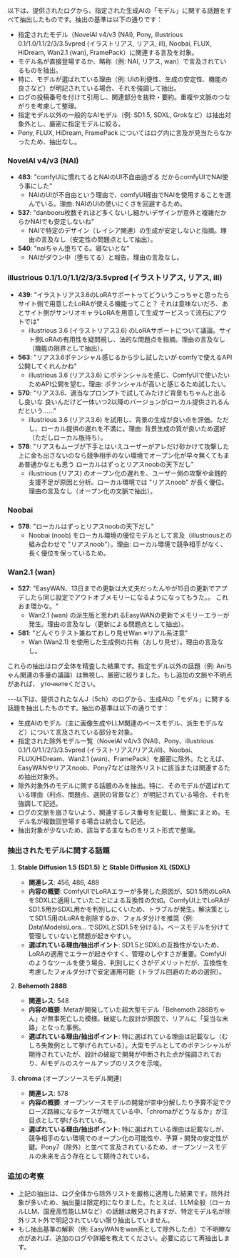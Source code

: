 以下は、提供されたログから、指定された生成AIの「モデル」に関する話題をすべて抽出したものです。抽出の基準は以下の通りです：

- 指定されたモデル（NovelAI v4/v3 (NAI), Pony, illustrious 0.1/1.0/1.1/2/3/3.5vpred (イラストリアス, リアス, ill), Noobai, FLUX, HiDream, Wan2.1 (wan), FramePack）に関連する言及を対象。
- モデル名が直接登場するか、略称（例: NAI, リアス, wan）で言及されているものを抽出。
- 特に、モデルが選ばれている理由（例: UIの利便性、生成の安定性、機能の良さなど）が明記されている場合、それを強調して抽出。
- ログの投稿番号を付けて引用し、関連部分を抜粋・要約。重複や文脈のつながりを考慮して整理。
- 指定モデル以外の一般的なAIモデル（例: SD1.5, SDXL, Grokなど）は抽出対象外とし、厳密に指定モデルに絞る。
- Pony, FLUX, HiDream, FramePack についてはログ内に言及が見当たらなかったため、抽出なし。

### NovelAI v4/v3 (NAI)
- **483**: "comfyUIに慣れてるとNAIのUI不自由過ぎる だからcomfyUIでNAI使う事にした"
  - NAIのUIが不自由という理由で、comfyUI経由でNAIを使用することを選んでいる。理由: NAIのUIの使いにくさを回避するため。
- **537**: "danbooru枚数それほど多くないし細かいデザインが意外と複雑だからかNAIでも安定しないね"
  - NAIで特定のデザイン（レイシア関連）の生成が安定しないと指摘。理由の言及なし（安定性の問題点として抽出）。
- **540**: "naiちゃん堕ちてる。寝ないとな"
  - NAIがダウン中（堕ちてる）と報告。理由の言及なし。

### illustrious 0.1/1.0/1.1/2/3/3.5vpred (イラストリアス, リアス, ill)
- **439**: "イラストリアス3.6のLoRAサポートってどういうこっちゃと思ったらサイト側で用意したLoRAが使える機能ってこと？ それは意味ないだろ、あとサイト側がサンリオキャラLoRAを用意して生成サービスって流石にアウトでは"
  - illustrious 3.6 (イラストリアス3.6) のLoRAサポートについて議論。サイト側LoRAの有用性を疑問視し、法的な問題点を指摘。理由の言及なし（機能の限界として抽出）。
- **563**: "リアス3.6ポテンシャル感じるから少し試したいが comfyで使えるAPI公開してくれんかね"
  - illustrious 3.6 (リアス3.6) にポテンシャルを感じ、ComfyUIで使いたいためAPI公開を望む。理由: ポテンシャルが高いと感じるため試したい。
- **570**: "リアス3.6、適当なプロンプトで試してみたけど背景もちゃんと出るし良いな 良いんだけど一体いつ2以降のバージョンがローカル提供されるんだという……"
  - illustrious 3.6 (リアス3.6) を試用し、背景の生成が良い点を評価。ただし、ローカル提供の遅れを不満に。理由: 背景生成の質が良いため選好（ただしローカル版待ち）。
- **578**: "リアスもムーブが下手とはいえユーザーがアレだけ砂かけて攻撃した上に金も出さないのなら競争相手のない環境でオープン化が早々無くてもまあ普通かなとも思う ローカルはずっとリアスnoobの天下だし"
  - illustrious (リアス) のオープン化の遅れを、ユーザー側の攻撃や金銭的支援不足が原因と分析。ローカル環境では "リアスnoob" が長く優位。理由の言及なし（オープン化の文脈で抽出）。

### Noobai
- **578**: "ローカルはずっとリアスnoobの天下だし"
  - Noobai (noob) をローカル環境の優位モデルとして言及（illustriousとの組み合わせで "リアスnoob"）。理由: ローカル環境で競争相手がなく、長く優位を保っているため。

### Wan2.1 (wan)
- **527**: "EasyWAN、13日までの更新は大丈夫だったんやが15日の更新でアプデしたら同じ設定でアウトオブメモリーになるようになってもうた。。 これおま環かな。"
  - Wan2.1 (wan) の派生版と思われるEasyWANの更新でメモリーエラーが発生。理由の言及なし（更新による問題点として抽出）。
- **581**: "どんぐりテスト兼ねておしり見せWan ※リアル系注意"
  - Wan (Wan2.1) を使用した生成例の共有（おしり見せ）。理由の言及なし。

これらの抽出はログ全体を精査した結果です。指定モデル以外の話題（例: Aniちゃん関連の多量の議論）は無視し、厳密に絞りました。もし追加の文脈や不明点があれば、 уточнитеください。

---以下は、提供されたなんJ（5ch）のログから、生成AIの「モデル」に関する話題を抽出したものです。抽出の基準は以下の通りです：

- 生成AIのモデル（主に画像生成やLLM関連のベースモデル、派生モデルなど）について言及されている部分を対象。
- 指定された除外モデル一覧（NovelAI v4/v3 (NAI)、Pony、illustrious 0.1/1.0/1.1/2/3/3.5vpred (イラストリアス/リアス/ill)、Noobai、FLUX/HiDream、Wan2.1 (wan)、FramePack）を厳密に除外。たとえば、EasyWANやリアスnoob、Pony7などは除外リストに該当または関連するため抽出対象外。
- 除外対象外のモデルに関する話題のみを抽出。特に、そのモデルが選ばれている理由（利点、問題点、選択の背景など）が明記されている場合、それを強調して記述。
- ログの文脈を崩さないよう、関連するレス番号を記載し、簡潔にまとめ。モデル名が複数回登場する場合は統合して記述。
- 抽出対象が少ないため、該当する主なものをリスト形式で整理。

### 抽出されたモデルに関する話題
1. **Stable Diffusion 1.5 (SD1.5) と Stable Diffusion XL (SDXL)**  
   - **関連レス**: 456, 486, 488  
   - **内容の概要**: ComfyUIでLoRAエラーが多発した原因が、SD1.5用のLoRAをSDXLに適用していたことによる互換性の欠如。ComfyUI上でLoRAがSD1.5用かSDXL用かを判別しにくいため、トラブルが発生。解決策としてSD1.5用のLoRAを削除するか、フォルダ分けを推奨（例: Data\Models\Lora\... でSDXLとSD1.5を分ける）。ベースモデルを分けて管理していないと問題が起きやすい。  
   - **選ばれている理由/抽出ポイント**: SD1.5とSDXLの互換性がないため、LoRAの適用でエラーが起きやすく、管理のしやすさが重要。ComfyUIのようなツールを使う場合、判別しにくさがデメリットだが、互換性を考慮したフォルダ分けで安定運用可能（トラブル回避のための選択）。

2. **Behemoth 288B**  
   - **関連レス**: 548  
   - **内容の概要**: Metaが開発していた超大型モデル「Behemoth 288Bちゃん」が無事死亡した模様。破綻した設計が原因で、リアルに「妥当な末路」となった事例。  
   - **選ばれている理由/抽出ポイント**: 特に選ばれている理由は記載なし（むしろ失敗例として挙げられている）。大型モデルとしてのポテンシャルが期待されていたが、設計の破綻で開発が中断された点が強調されており、AIモデルのスケールアップのリスクを示唆。

3. **chroma** (オープンソースモデル関連)  
   - **関連レス**: 578  
   - **内容の概要**: オープンソースモデルの開発が空中分解したり予算不足でクローズ路線になるケースが増えている中、「chromaがどうなるか」が注目点として挙げられている。  
   - **選ばれている理由/抽出ポイント**: 特に選ばれている理由は記載なしが、競争相手のない環境でのオープン化の可能性や、予算・開発の安定性が鍵。Pony7（除外）と並べて言及されているため、オープンソースモデルの未来を占う存在として期待されている。

### 追加の考察
- 上記の抽出は、ログ全体から除外リストを厳格に適用した結果です。除外対象が多いため、抽出量は限定的になりました。たとえば、LLM全般（ローカルLLM、国産高性能LLMなど）の話題は散見されますが、特定モデル名が除外リスト外で明記されていない限り抽出していません。
- もし抽出基準の解釈（例: EasyWANをwan系として除外した点）で不明瞭な点があれば、追加のログや詳細を教えてください。必要に応じて再抽出します。